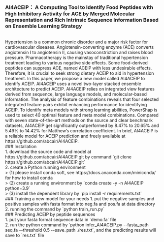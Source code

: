 ### AI4ACEIP： A Computing Tool to Identify Food Peptides with High Inhibitory Activity for ACE by Merged Molecular Representation and Rich Intrinsic Sequence Information Based on Ensemble Learning Strategy 
<br>
Hypertension is a common chronic disorder and a major risk factor for cardiovascular diseases. Angiotensin-converting enzyme (ACE) converts angiotensin I to angiotensin II, causing vasoconstriction and raises blood pressure. Pharmacotherapy is the mainstay of traditional hypertension treatment leading to various negative side effects. Some food-derived peptides can suppress ACE, named ACEIP with less undesirable effects. Therefore, it is crucial to seek strong dietary ACEIP to aid in hypertension treatment. In this paper, we propose a new model called AI4ACEIP to identify ACEIP. AI4ACEIP uses a novel two-layer stacked ensemble architecture to predict ACEIP. AI4ACEIP relies on integrated view features derived from sequence, large language models, and molecular-based information. The analysis of feature combinations reveals that four selected integrated feature pairs exhibit enhancing performance for identifying ACEIP. To identify meta models with strong learning abilities, PowerShap is used to select 40 optimal feature and meta model combinations. Compared with seven state-of-the-art methods on the source and clear benchmark datasets, AI4ACEIP get significantly outperformed by 8.47% to 20.65% and 5.49% to 14.42% for Matthew’s correlation coefficient. In brief, AI4ACEIP is a reliable model for ACEIP prediction and freely available at https://github.com/abcair/AI4ACEIP.
<br>
### Installation <br>
1. download the source code and model at https://github.com/abcair/AI4ACEIP.git by command `git clone https://github.com/abcair/AI4ACEIP.git` <br>
2. create a Python running environment  <br>
   >  (1) please install conda soft, see https://docs.anaconda.com/miniconda/ for how to install conda   <br>
   > (2) create a running environment by `conda create -y -n AI4ACEIP python=3.9`  <br>
   > (3) install the dependent library by `pip install -r requirements.txt` <br>
### Training a new model for your needs
1. put the negative samples and positive samples with fasta format into neg.fa and pos.fa at data directory <br>
2. running the command by `python train_run.py` <br>
### Predicting ACEIP by peptide sequences <br>
1. put your fasta format sequence data in `demo.fa` file <br>
2. run the python command by `python infer_AI4ACEIP.py --fasta_path seq.fa --threshold 0.5 --save_path ./res.txt`, and the predicting results will save to `res.txt` file <br>
<br>
